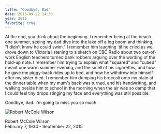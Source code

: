 ```yaml
---
title: "Goodbye, Dad"
date: 2015-09-22 14:30
year: 2015
favorite: true
---
```

<p>
  At the end, you think about the beginning.
  I remember being at the beach one summer,
  seeing my dad dive into the lake off a log boom and thinking,
  "I didn't know he could swim."
  I remember him laughing 'til he cried as we drove down to Victoria
  listening to a sketch on CBC Radio
  about two out-of-work English teachers turned bank robbers
  arguing over the wording of the hold-up note.
  I remember him trying to explain what "squared" and "cubed" meant one warm summer evening,
  and the smell of his cigarettes,
  and how he gave me piggy-back rides up to bed,
  and how he withdrew into himself after my sister died.
  I remember him dumping his broccoli onto my plate at the dinner table when my mum's back was turned,
  and his handwriting,
  and walking beside him to school in the morning
  when the air was so damp that I could feel tiny drops stinging my face
  and everything was still possible.
</p>
<p>
  Goodbye, dad.
  I'm going to miss you so much.
</p>
<p>
  <img src="{{ '/files/2015/09/dad.jpg' | relative_url }}" alt="Robert McCole Wilson" />
</p>
<p>
  Robert McCole Wilson
  <br>
  February 7, 1934 - September 22, 2015
</p>

